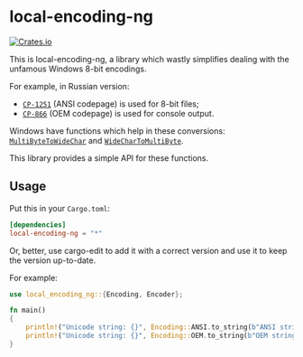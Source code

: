 local-encoding-ng
====

[![Crates.io](https://img.shields.io/crates/v/local-encoding-ng.svg)](https://crates.io/crates/local-encoding-ng)

This is local-encoding-ng, a library which wastly simplifies dealing with the unfamous Windows 8-bit encodings.

For example, in Russian version:

 * [`CP-1251`](https://en.wikipedia.org/wiki/Windows-1251) (ANSI codepage) is used for 8-bit files;
 * [`CP-866`](https://en.wikipedia.org/wiki/Code_page_866) (OEM codepage) is used for console output.

Windows have functions which help in these conversions:
[`MultiByteToWideChar`](https://msdn.microsoft.com/en-us/library/windows/desktop/dd319072%28v=vs.85%29.aspx) and 
[`WideCharToMultiByte`](https://msdn.microsoft.com/en-us/library/windows/desktop/dd374130%28v=vs.85%29.aspx).

This library provides a simple API for these functions.

## Usage

Put this in your `Cargo.toml`:

```toml
[dependencies]
local-encoding-ng = "*"
```

Or, better, use cargo-edit to add it with a correct version and use it to keep the version up-to-date.

For example:
```rust
use local_encoding_ng::{Encoding, Encoder};

fn main()
{
	println!("Unicode string: {}", Encoding::ANSI.to_string(b"ANSI string").unwrap());
	println!("Unicode string: {}", Encoding::OEM.to_string(b"OEM string").unwrap());
}
```

